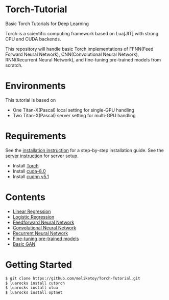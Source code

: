 Torch-Tutorial
===================================================================================================
Basic Torch Tutorials for Deep Learning

Torch is a scientific computing framework based on Lua[JIT] with strong CPU and CUDA backends.

This repository will handle basic Torch implementations of FFNN(Feed Forward Neural Network), CNN(Convolutional Neural Network), RNN(Recurrent Neural Network), and fine-tuning pre-trained models from scratch.

# Environments
This tutorial is based on
- One Titan-X(Pascal) local setting for single-GPU handling
- Two Titan-X(Pascal) server setting for multi-GPU handling

# Requirements
See the [installation instruction](INSTALL.md) for a step-by-step installation guide.
See the [server instruction](SERVER.md) for server setup.
- Install [Torch](http://torch.ch/docs/getting-started.html)
- Install [cuda-8.0](https://developer.nvidia.com/cuda-downloads)
- Install [cudnn v5.1](https://developer.nvidia.com/cudnn)

# Contents
- [Linear Regression]()
- [Logistic Regression]()
- [Feedforward Neural Network]()
- [Convolutional Neural Network]()
- [Recurrent Neural Network]()
- [Fine-tuning pre-trained models]()
- [Basic GAN]()

# Getting Started
```bash
$ git clone https://github.com/meliketoy/Torch-Tutorial.git
$ luarocks install cutorch
$ luarocks install xlua
$ luarocks install optnet
```
